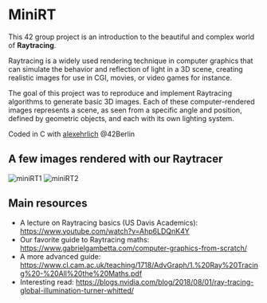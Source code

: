 # MiniRT

This 42 group project is an introduction to the beautiful and complex world of **Raytracing**.

Raytracing is a widely used rendering technique in computer graphics that can simulate the behavior and reflection of light in a 3D scene, creating realistic images for use in CGI, movies, or video games for instance.

The goal of this project was to reproduce and implement Raytracing algorithms to generate basic 3D images. Each of these computer-rendered images represents a scene, as seen from a specific angle and position, defined by geometric objects, and each with its own lighting system.

Coded in C with [alexehrlich](https://github.com/alexehrlich) @42Berlin

## A few images rendered with our Raytracer

![miniRT1](https://github.com/dubmix/42-miniRT/assets/104844198/adeba6a2-e39b-4740-b101-6756a7d9350b)
![miniRT2](https://github.com/dubmix/42-miniRT/assets/104844198/5ae903b0-59d2-4625-9328-ee97a6c8246a)

## Main resources

- A lecture on Raytracing basics (US Davis Academics): https://www.youtube.com/watch?v=Ahp6LDQnK4Y
- Our favorite guide to Raytracing maths: https://www.gabrielgambetta.com/computer-graphics-from-scratch/
- A more advanced guide: https://www.cl.cam.ac.uk/teaching/1718/AdvGraph/1.%20Ray%20Tracing%20-%20All%20the%20Maths.pdf
- Interesting read: https://blogs.nvidia.com/blog/2018/08/01/ray-tracing-global-illumination-turner-whitted/

